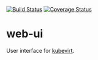 [![Build Status](https://travis-ci.org/kubevirt/web-ui.svg?branch=master)](https://travis-ci.org/kubevirt/web-ui)
[![Coverage Status](https://coveralls.io/repos/github/kubevirt/web-ui/badge.svg)](https://coveralls.io/github/kubevirt/web-ui)

# web-ui
User interface for [kubevirt](https://github.com/kubevirt).
